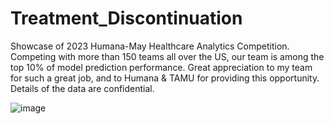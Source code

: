 # Treatment_Discontinuation

Showcase of 2023 Humana-May Healthcare Analytics Competition. Competing with more than 150 teams all over the US, our team is among the top 10% of model prediction performance. Great appreciation to my team for such a great job, and to Humana & TAMU for providing this opportunity. Details of the data are confidential.

![image](https://github.com/HuLilyowo/Treatment_Discontinuation/assets/133606096/04f8dffa-601a-4b65-b98c-39b4d91fbb38)

